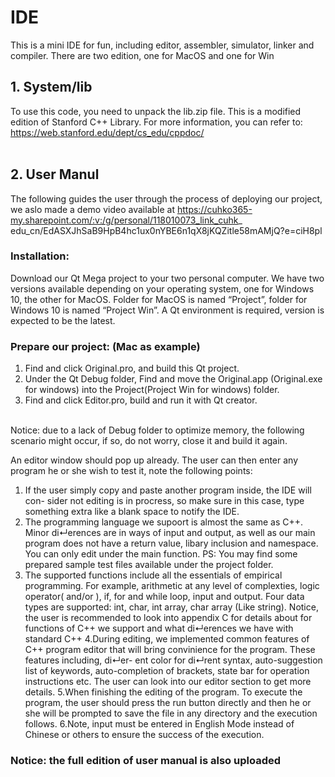 # IDE
This is a mini IDE for fun, including editor, assembler, simulator, linker and compiler. There are two edition, one for MacOS and one for Win
<br>
## 1. System/lib
To use this code, you need to unpack the lib.zip file. This is a modified edition of Stanford C++ Library.
For more information, you can refer to: https://web.stanford.edu/dept/cs_edu/cppdoc/
<br>
<br>
## 2. User Manul
The following guides the user through the process of deploying our project, we aslo made a demo video available at
https://cuhko365-my.sharepoint.com/:v:/g/personal/118010073_link_cuhk_ edu_cn/EdASXJhSaB9HpB4hc1ux0nYBE6n1qX8jKQZitle58mAMjQ?e=ciH8pl
<br>
### Installation: 
Download our Qt Mega project to your two personal computer. We have two versions available depending on your operating system, one for Windows 10, the other for MacOS. Folder for MacOS is named “Project”, folder for Windows 10 is named “Project Win”. A Qt environment is required, version is expected to be the latest.
<br>

### Prepare our project: (Mac as example)
1. Find and click Original.pro, and build this Qt project.
2. Under the Qt Debug folder, Find and move the Original.app (Original.exe for
windows) into the Project(Project Win for windows) folder.
3. Find and click Editor.pro, build and run it with Qt creator.
<br>
Notice: due to a lack of Debug folder to optimize memory, the following scenario might occur, if so, do not worry, close it and build it again.
<br>

An editor window should pop up already. The user can then enter any program he or she wish to test it, note the following points:
<br>
1. If the user simply copy and paste another program inside, the IDE will con- sider not editing is in procress, so make sure in this case, type something extra like a blank space to notify the IDE.
2. The programming language we supoort is almost the same as C++. Minor di↵erences are in ways of input and output, as well as our main program does not have a return value, libary inclusion and namespace. You can only edit under the main function. PS: You may find some prepared sample test files available under the project folder.
3. The supported functions include all the essentials of empirical programming. For example, arithmetic at any level of complexties, logic operator( and/or ), if, for and while loop, input and output. Four data types are supported: int, char, int array, char array (Like string).
Notice, the user is recommended to look into appendix C for details about for functions of C++ we support and what di↵erences we have with standard C++
4.During editing, we implemented common features of C++ program editor that will bring convinience for the program. These features including, di↵er- ent color for di↵rent syntax, auto-suggestion list of keywords, auto-completion of brackets, state bar for operation instructions etc. The user can look into our editor section to get more details.
5.When finishing the editing of the program. To execute the program, the user should press the run button directly and then he or she will be prompted to save the file in any directory and the execution follows.
6.Note, input must be entered in English Mode instead of Chinese or others to ensure the success of the execution.

### Notice: the full edition of user manual is also uploaded
